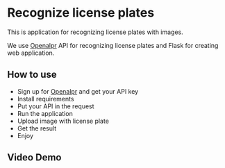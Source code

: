 # Recognize license plates

This is application for recognizing license plates with images.

We use [Openalpr](https://www.openalpr.com/) API for recognizing license plates and Flask for creating web application.

## How to use
- Sign up for [Openalpr](https://www.openalpr.com/) and get your API key
- Install requirements
- Put your API in the request
- Run the application
- Upload image with license plate
- Get the result
- Enjoy

## Video Demo